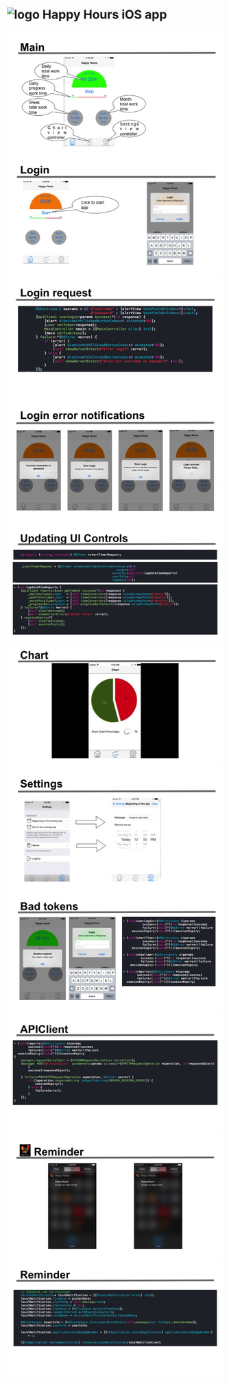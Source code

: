 # ![logo](http://winify.com/images/1e1d0fb5.logo_winify.png) Happy Hours iOS app

![](https://raw.githubusercontent.com/rognick/happy_hours_iOS/master/Readme/Slide41.jpg)
![](https://raw.githubusercontent.com/rognick/happy_hours_iOS/master/Readme/Slide42.jpg)
![](https://raw.githubusercontent.com/rognick/happy_hours_iOS/master/Readme/Slide43.jpg)
![](https://raw.githubusercontent.com/rognick/happy_hours_iOS/master/Readme/Slide44.jpg)
![](https://raw.githubusercontent.com/rognick/happy_hours_iOS/master/Readme/Slide45.jpg)
[![](https://raw.githubusercontent.com/rognick/happy_hours_iOS/master/Readme/Slide46.jpg)](http://youtube.com/v/zIRSFRcLxbg)
![](https://raw.githubusercontent.com/rognick/happy_hours_iOS/master/Readme/Slide47.jpg)
![](https://raw.githubusercontent.com/rognick/happy_hours_iOS/master/Readme/Slide48.jpg)
![](https://raw.githubusercontent.com/rognick/happy_hours_iOS/master/Readme/Slide49.jpg)
![](https://raw.githubusercontent.com/rognick/happy_hours_iOS/master/Readme/Slide50.jpg)
![](https://raw.githubusercontent.com/rognick/happy_hours_iOS/master/Readme/Slide51.jpg)
